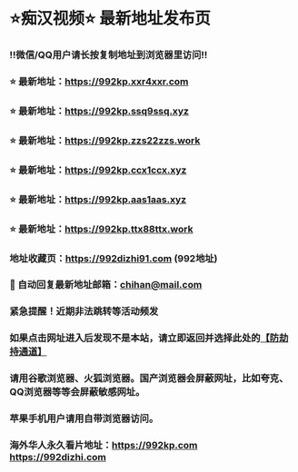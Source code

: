 # ⭐️痴汉视频⭐️ 最新地址发布页

### ‼️微信/QQ用户请长按复制地址到浏览器里访问‼️

### ⭐️ 最新地址：https://992kp.xxr4xxr.com

### ⭐️ 最新地址：https://992kp.ssq9ssq.xyz

### ⭐️ 最新地址：https://992kp.zzs22zzs.work

### ⭐️ 最新地址：https://992kp.ccx1ccx.xyz

### ⭐️ 最新地址：https://992kp.aas1aas.xyz

### ⭐️ 最新地址：https://992kp.ttx88ttx.work



### 地址收藏页：https://992dizhi91.com (992地址)
### 📧 自动回复最新地址邮箱：chihan@mail.com
### 紧急提醒！近期非法跳转等活动频发
### 如果点击网址进入后发现不是本站，请立即返回并选择此处的[【防劫持通道】](https://23.224.130.222:7583)
### 请用谷歌浏览器、火狐浏览器。国产浏览器会屏蔽网址，比如夸克、QQ浏览器等等会屏蔽敏感网址。
### 苹果手机用户请用自带浏览器访问。
### 海外华人永久看片地址：https://992kp.com  https://992dizhi.com

